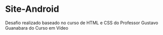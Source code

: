 # Site-Android

Desafio realizado baseado no curso de HTML e CSS do Professor Gustavo Guanabara do Curso em Vídeo
